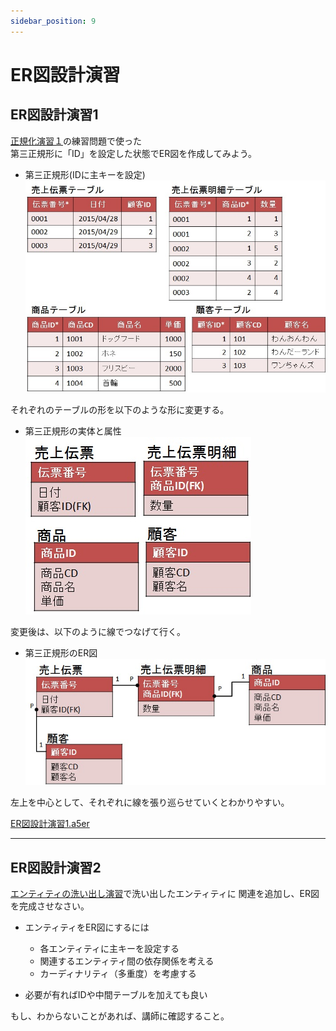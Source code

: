 ```yaml
---
sidebar_position: 9
---
```


#  ER図設計演習

## ER図設計演習1

[正規化演習１](exercises_nomalization.md#演習1-以下の問題を正規化しなさい。)の練習問題で使った  
第三正規形に「ID」を設定した状態でER図を作成してみよう。

- 第三正規形(IDに主キーを設定)  
![example-erd-third-nomalization-tables](./images/example-erd-third-nomalization-tables.jpg)

それぞれのテーブルの形を以下のような形に変更する。

- 第三正規形の実体と属性  
![example-erd-third-nomalization-entity-attribute](./images/example-erd-third-nomalization-entity-attribute.jpg)

変更後は、以下のように線でつなげて行く。

- 第三正規形のER図  
![example-erd-third-nomalization-relationship](./images/example-erd-third-nomalization-relationship.jpg)

左上を中心として、それぞれに線を張り巡らせていくとわかりやすい。

[ER図設計演習1.a5er](./ER図設計演習1.a5er)

---

## ER図設計演習2

[エンティティの洗い出し演習](exercises_entity.md)で洗い出したエンティティに
関連を追加し、ER図を完成させなさい。


* エンティティをER図にするには
	- 各エンティティに主キーを設定する
	- 関連するエンティティ間の依存関係を考える
	- カーディナリティ（多重度）を考慮する

* 必要が有ればIDや中間テーブルを加えても良い

もし、わからないことがあれば、講師に確認すること。
